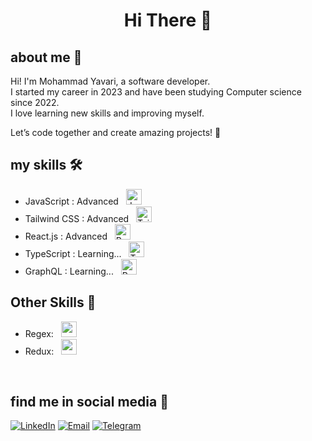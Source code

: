 <h1 align="center">Hi There 👋</h1>



## about me 📌
Hi! I'm Mohammad Yavari, a software developer. <br>
I started my career in 2023 and have been studying Computer science since 2022. <br>
I love learning new skills and improving myself. 

Let’s code together and create amazing projects! 🌟


## my skills 🛠️
<ul>
<!--   <li>HTML / CSS : Advanced &nbsp; <img src="https://skillicons.dev/icons?i=html,css" alt="HTML/CSS" width="30" height="30"></li> -->
  
  <li>JavaScript : Advanced &nbsp; <img src="https://skillicons.dev/icons?i=js" alt="JavaScript" width="25" height="25"></li>
    <li>Tailwind CSS : Advanced &nbsp; <img src="https://skillicons.dev/icons?i=tailwind" alt="Tailwind CSS" width="25" height="25"></li>
  <li>React.js : Advanced &nbsp; <img src="https://skillicons.dev/icons?i=react" alt="React.js" width="25" height="25"></li>
  
   <li>TypeScript : Learning... &nbsp; <img src="https://skillicons.dev/icons?i=typescript" alt="TypeScript" width="25" height="25"></li> 
<!--   <li>Next.js  : Learning... &nbsp; <img src="https://skillicons.dev/icons?i=nextjs" alt="Next.js" width="25" height="25"></li> -->
  <li>GraphQL : Learning... &nbsp; <img src="https://skillicons.dev/icons?i=graphql" alt="React.js" width="25" height="25"></li> 
  
</ul>

<h2>Other Skills 🧰</h2>
<ul>
  <li>Regex: &nbsp; <img src="https://skillicons.dev/icons?i=regex" alt="regex" width="25" height="25"></li>
  <li>Redux: &nbsp; <img src="https://skillicons.dev/icons?i=redux" alt="redux" width="25" height="25"></li>

</ul>

<!--
## My Projects 🚀
- [Portfolio Website](https://github.com/mmd-yavarii/portfolio) - A personal website showcasing my skills and projects.
- [To-Do App](https://github.com/mmd-yavarii/todo-app) - A simple to-do app using React.js and Tailwind CSS.
-->

<br>

## find me in social media 🔎
<a href="https://www.linkedin.com/in/mmd-yavarii">![LinkedIn](https://img.shields.io/badge/LinkedIn-mmd_yavarii-0A66C2)</a> 
<a href="mailto:mdyavarii@gmail.com">![Email](https://img.shields.io/badge/Email-mdyavarii@gmail.com-0072C6)</a>
<a href="https://t.me/mmd_yavarii">![Telegram](https://img.shields.io/badge/Telegram-mmd_yavarii-0088CC)</a>


